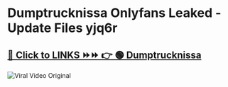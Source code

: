 
 # Dumptrucknissa Onlyfans Leaked - Update Files yjq6r

## <h2><a href="https://clipsfans.com/Dumptrucknissa&ref=git">🔗 Click to LINKS ⏩⏩ 👉 🟢 Dumptrucknissa </a></h2>

<a href="https://clipsfans.com/Dumptrucknissa&ref=git" rel="nofollow" data-target="animated-image.originalLink"><img src="https://i.ibb.co.com/xMMVF88/686577567.gif" alt="Viral Video Original" style="max-width: 100%; display: inline-block;" data-target="animated-image.originalImage"></a>

